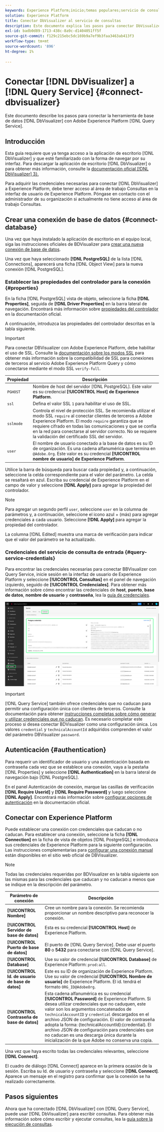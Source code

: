 ```yaml
---
keywords: Experience Platform;inicio;temas populares;servicio de consultas;servicio de consultas;Db Visualizer;DbVisualizer;db visualizer;conectarse al servicio de consultas;
solution: Experience Platform
title: Conectar DbVisualizer al servicio de consultas
description: Este documento explica los pasos para conectar DbVisualizer con el servicio de consultas de Adobe Experience Platform.
exl-id: badb0d89-1713-438c-8a9c-d1404051ff5f
source-git-commit: f129c215ebc5dc169b9a7ef9b3faa3463ab413f3
workflow-type: tm+mt
source-wordcount: '896'
ht-degree: 1%

---
```


# Conectar [!DNL DbVisualizer] a [!DNL Query Service] {#connect-dbvisualizer}

Este documento describe los pasos para conectar la herramienta de base de datos [!DNL DbVisualizer] con Adobe Experience Platform [!DNL Query Service].

## Introducción

Esta guía requiere que ya tenga acceso a la aplicación de escritorio [!DNL DbVisualizer] y que esté familiarizado con la forma de navegar por su interfaz. Para descargar la aplicación de escritorio [!DNL DbVisualizer] o para obtener más información, consulte la [documentación oficial [!DNL DbVisualizer] 3&rbrace;.](https://www.dbvis.com/download/)

Para adquirir las credenciales necesarias para conectar [!DNL &#x200B; DbVisualizer] a Experience Platform, debe tener acceso al área de trabajo Consultas en la interfaz de usuario de Experience Platform. Póngase en contacto con el administrador de su organización si actualmente no tiene acceso al área de trabajo Consultas.

## Crear una conexión de base de datos {#connect-database}

Una vez que haya instalado la aplicación de escritorio en el equipo local, siga las instrucciones oficiales de BDVisualizer para [crear una nueva conexión de base de datos](https://confluence.dbvis.com/display/UG130/Create+a+New+Database+Connection).

Una vez que haya seleccionado **[!DNL PostgreSQL]** de la lista [!DNL Connections], aparecerá una ficha [!DNL Object View] para la nueva conexión [!DNL PostgreSQL].

### Establecer las propiedades del controlador para la conexión {#properties}

En la ficha [!DNL PostgreSQL] vista de objeto, seleccione la ficha **[!DNL Properties]**, seguida de **[!DNL Driver Properties]** en la barra lateral de navegación. Encontrará más información sobre [propiedades del controlador](https://confluence.dbvis.com/display/UG130/Configuring+Connection+Properties#ConfiguringConnectionProperties-DriverProperties) en la documentación oficial.

A continuación, introduzca las propiedades del controlador descritas en la tabla siguiente.

>[!IMPORTANT]
>
>Para conectar DBVisualizer con Adobe Experience Platform, debe habilitar el uso de SSL. Consulte la [documentación sobre los modos SSL](./ssl-modes.md) para obtener más información sobre la compatibilidad de SSL para conexiones de terceros al servicio Adobe Experience Platform Query y cómo conectarse mediante el modo SSL `verify-full`.

| Propiedad | Descripción |
| ------ | ------ |
| `PGHOST` | Nombre de host del servidor [!DNL PostgreSQL]. Este valor es su credencial **[!UICONTROL Host] de Experience Platform**. |
| `ssl` | Defina el valor SSL `1` para habilitar el uso de SSL. |
| `sslmode` | Controla el nivel de protección SSL. Se recomienda utilizar el modo SSL `require` al conectar clientes de terceros a Adobe Experience Platform. El modo `require` garantiza que se requiere cifrado en todas las comunicaciones y que se confía en la red para conectarse al servidor correcto. No se requiere la validación del certificado SSL del servidor. |
| `user` | El nombre de usuario conectado a la base de datos es su ID de organización. Es una cadena alfanumérica que termina en `@Adobe.Org`. Este valor es su credencial **[!UICONTROL nombre de usuario] de Experience Platform**. |

Utilice la barra de búsqueda para buscar cada propiedad y, a continuación, seleccione la celda correspondiente para el valor del parámetro. La celda se resaltará en azul. Escriba su credencial de Experience Platform en el campo de valor y seleccione **[!DNL Apply]** para agregar la propiedad del controlador.

>[!NOTE]
>
>Para agregar un segundo perfil `user`, seleccione `user` en la columna de parámetros y, a continuación, seleccione el icono azul + (más) para agregar credenciales a cada usuario. Seleccione **[!DNL Apply]** para agregar la propiedad del controlador.

La columna [!DNL Edited] muestra una marca de verificación para indicar que el valor del parámetro se ha actualizado.

### Credenciales del servicio de consulta de entrada {#query-service-credentials}

Para encontrar las credenciales necesarias para conectar BBVisualizer con Query Service, inicie sesión en la interfaz de usuario de Experience Platform y seleccione **[!UICONTROL Consultas]** en el panel de navegación izquierdo, seguido de **[!UICONTROL Credenciales]**. Para obtener más información sobre cómo encontrar las credenciales de **host**, **puerto**, **base de datos**, **nombre de usuario** y **contraseña**, lea la [guía de credenciales](../ui/credentials.md).

![Se ha resaltado la página Credenciales del área de trabajo de consultas de Experience Platform con las credenciales y las credenciales que caducan.](../images/clients/dbvisualizer/query-service-credentials-page.png)

>[!IMPORTANT]
>
>[!DNL Query Service] también ofrece credenciales que no caducan para permitir una configuración única con clientes de terceros. Consulte la documentación para obtener [instrucciones completas sobre cómo generar y utilizar credenciales que no caducan](../ui/credentials.md#non-expiring-credentials). Es necesario completar este proceso si desea conectar BDVisualizer como una configuración única. Los valores `credential` y `technicalAccountId` adquiridos comprenden el valor del parámetro DBVisualizer `password`.

## Autenticación {#authentication}

Para requerir un identificador de usuario y una autenticación basada en contraseña cada vez que se establece una conexión, vaya a la pestaña [!DNL Properties] y seleccione **[!DNL Authentication]** en la barra lateral de navegación bajo [!DNL PostgreSQL].

En el panel Autenticación de conexión, marque las casillas de verificación **[!DNL Require Userid]** y **[!DNL Require Password]** y luego seleccione **[!DNL Apply]**. Encontrará más información sobre [configurar opciones de autenticación](https://confluence.dbvis.com/display/UG140/Setting+Common+Authentication+Options) en la documentación oficial.

## Conectar con Experience Platform

Puede establecer una conexión con credenciales que caducan o no caducan. Para establecer una conexión, seleccione la ficha **[!DNL Connection]** en la ficha de vista de objetos [!DNL PostgreSQL] e introduzca sus credenciales de Experience Platform para la siguiente configuración. Las instrucciones complementarias para [configurar una conexión manual](https://confluence.dbvis.com/display/UG100/Setting+Up+a+Connection+Manually) están disponibles en el sitio web oficial de DBVisualizer.

>[!NOTE]
>
>Todas las credenciales requeridas por BDVisualizer en la tabla siguiente son las mismas para las credenciales que caducan y no caducan a menos que se indique en la descripción del parámetro.

| Parámetro de conexión | Descripción |
|---|---|
| **[!UICONTROL Nombre]** | Cree un nombre para la conexión. Se recomienda proporcionar un nombre descriptivo para reconocer la conexión. |
| **[!UICONTROL Servidor de base de datos]** | Esta es su credencial **[!UICONTROL Host]** de Experience Platform. |
| **[!UICONTROL Puerto de base de datos]** | El puerto de [!DNL Query Service]. Debe usar el puerto **80** o **5432** para conectarse con [!DNL Query Service]. |
| **[!UICONTROL Database]** | Use su valor de credencial **[!UICONTROL Database]** de Experience Platform: `prod:all`. |
| **[!UICONTROL Id. de usuario de base de datos]** | Este es su ID de organización de Experience Platform. Use su valor de credencial **[!UICONTROL Nombre de usuario]** de Experience Platform. El id. tendrá el formato `ORG_ID@AdobeOrg`. |
| **[!UICONTROL Contraseña de base de datos]** | Esta cadena alfanumérica es su credencial **[!UICONTROL Password]** de Experience Platform. Si desea utilizar credenciales que no caduquen, este valor son los argumentos concatenados de `technicalAccountID` y `credential` descargados en el archivo JSON de configuración. El valor de contraseña adopta la forma: {technicalAccountId}:{credential}. El archivo JSON de configuración para credenciales que no caducan es una descarga única durante la inicialización de la que Adobe no conserva una copia. |

Una vez que haya escrito todas las credenciales relevantes, seleccione **[!DNL Connect]**.

El cuadro de diálogo [!DNL Connect] aparece en la primera ocasión de la sesión. Escriba su Id. de usuario y contraseña y seleccione **[!DNL Connect]**. Aparece un mensaje en el registro para confirmar que la conexión se ha realizado correctamente.

## Pasos siguientes

Ahora que ha conectado [!DNL DbVisualizer] con [!DNL Query Service], puede usar [!DNL DbVisualizer] para escribir consultas. Para obtener más información sobre cómo escribir y ejecutar consultas, lea la [guía sobre la ejecución de consultas](../best-practices/writing-queries.md).
